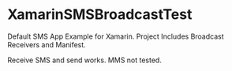 # XamarinSMSBroadcastTest
Default SMS App Example for Xamarin. Project Includes Broadcast Receivers and Manifest.

Receive SMS and send works.
MMS not tested.
